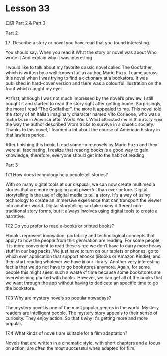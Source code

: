 # Lesson 33

口语 Part 2 & Part 3

Part 2

17.   Describe a story or novel you have read that you found interesting. 

You should say:
When you read it
What the story or novel was about
Who wrote it
And explain why it was interesting

I would like to talk about my favorite classic novel called The Godfather, which is written by a well-known Italian author, Mario Puzo. I came across this novel when I was trying to find a dictionary at a bookstore. It was published in hard-cover version and there was a colourful illustration on the front which caught my eye.

At first, although I was not much impressed by the novel’s preview, I still bought it and started to read the story right after getting home. Surprisingly, the more I read “The Godfather”, the more it appealed to me. This novel told the story of an Italian imaginary character named Vito Corleone, who was a mafia boss in America after World War I. What attracted me in this story was the way the author described Vito’s tricks to survive in a chaotic society. Thanks to this novel, I learned a lot about the course of American history in that lawless period.

After finishing this book, I read some more novels by Mario Puzo and they were all fascinating. I realize that reading books is a good way to gain knowledge; therefore, everyone should get into the habit of reading.


Part 3


17.1 How does technology help people tell stories?

With so many digital tools at our disposal, we can now create multimedia stories that are more engaging and powerful than ever before. Digital storytelling is the use of digital media to tell a story. It's a way of using technology to create an immersive experience that can transport the viewer into another world. Digital storytelling can take many different non-traditional story forms, but it always involves using digital tools to create a narrative.

17.2 Do you prefer to read e-books or printed books?

Ebooks represent innovation, portability and technological concepts that apply to how the people from this generation are reading. For some people, it is more convenient to read these since we don’t have to carry more heavy stuff in our bag packs. We just have to turn on our tablets or phones, go to which ever application that support ebooks (iBooks or Amazon Kindle), and then start reading whatever we have in our library. Another very interesting fact is that we do not have to go bookstores anymore. Again, for some people this might seem such a waste of time because some bookstores are overwhelming packed with books. However, we can get all of the books that we want through the app without having to dedicate an specific time to go the bookstore.

17.3 Why are mystery novels so popular nowadays?

The mystery novel is one of the most popular genres in the world. Mystery readers are intelligent people. The mystery story appeals to their sense of curiosity. They enjoy action. So that's why it's getting more and more popular.

17.4 What kinds of novels are suitable for a film adaptation?

Novels that are written in a cinematic style, with short chapters and a focus on action, are often the most successful when adapted for film.





